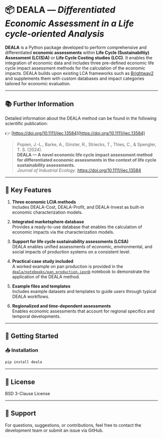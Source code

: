 
# 📦 DEALA — *Differentiated Economic Assessment in a Life cycle-oriented Analysis*

**DEALA** is a Python package developed to perform comprehensive and differentiated **economic assessments** within **Life Cycle (Sustainabiltiy) Assessment (LC(S)A)** or **Life Cycle Costing studies (LCC)**. It enables the integration of economic data and includes three pre-defined economic life cycle impact assessment methods for the calculation of the economic impacts. DEALA builds upon existing LCA frameworks such as [Brightway2](https://brightway.dev/) and supplements them with custom databases and impact categories tailored for economic evaluation.

---
## 📚 Further Information

Detailed information about the DEALA method can be found in the following scientific publication:

👉 [https://doi.org/10.1111/jiec.13584](https://doi.org/10.1111/jiec.13584)

> Popien, J.-L., Barke, A., Ginster, R., Striecks, T., Thies, C., & Spengler, T. S. (2024).  
> **DEALA — A novel economic life cycle impact assessment method for differentiated economic assessments in the context of life cycle sustainability assessments.**  
> *Journal of Industrial Ecology*. https://doi.org/10.1111/jiec.13584

---

## 🚀 Key Features

1. **Three economic LCIA methods**  
   Includes DEALA-Cost, DEALA-Profit, and DEALA-Invest as built-in economic characterization models.

2. **Integrated marketsphere database**  
   Provides a ready-to-use database that enables the calculation of economic impacts via the characterization models.

3. **Support for life cycle sustainability assessments (LCSA)**  
   DEALA enables unified assessments of economic, environmental, and social impacts of production systems on a consistent level.

4. **Practical case study included**  
   A worked example on pan production is provided in the [`deala/notebooks/pan_production.ipynb`](deala/notebooks/pan_production.ipynb) notebook to demonstrate the application of the DEALA method.

5. **Example files and templates**  
   Includes example datasets and templates to guide users through typical DEALA workflows.

6. **Regionalized and time-dependent assessments**  
   Enables economic assessments that account for regional specifics and temporal developments.

---

## 🏁 Getting Started

### 📥 Installation

```bash
pip install deala
```


---

## 📄 License

BSD 3-Clause License

---

## 🙋 Support

For questions, suggestions, or contributions, feel free to contact the development team or submit an issue via GitHub.
